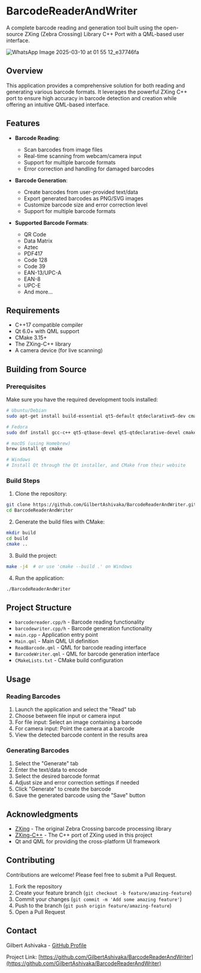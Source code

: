# BarcodeReaderAndWriter

A complete barcode reading and generation tool built using the open-source ZXing (Zebra Crossing) Library C++ Port with a QML-based user interface.

![WhatsApp Image 2025-03-10 at 01 55 12_e37746fa](https://github.com/user-attachments/assets/57322de1-c045-4434-9067-ede2f5da0345)

## Overview

This application provides a comprehensive solution for both reading and generating various barcode formats. It leverages the powerful ZXing C++ port to ensure high accuracy in barcode detection and creation while offering an intuitive QML-based interface.

## Features

- **Barcode Reading**:
  - Scan barcodes from image files
  - Real-time scanning from webcam/camera input
  - Support for multiple barcode formats
  - Error correction and handling for damaged barcodes

- **Barcode Generation**:
  - Create barcodes from user-provided text/data
  - Export generated barcodes as PNG/SVG images
  - Customize barcode size and error correction level
  - Support for multiple barcode formats

- **Supported Barcode Formats**:
  - QR Code
  - Data Matrix
  - Aztec
  - PDF417
  - Code 128
  - Code 39
  - EAN-13/UPC-A
  - EAN-8
  - UPC-E
  - And more...

## Requirements

- C++17 compatible compiler
- Qt 6.0+ with QML support
- CMake 3.15+
- The ZXing-C++ library
- A camera device (for live scanning)

## Building from Source

### Prerequisites

Make sure you have the required development tools installed:

```bash
# Ubuntu/Debian
sudo apt-get install build-essential qt5-default qtdeclarative5-dev cmake

# Fedora
sudo dnf install gcc-c++ qt5-qtbase-devel qt5-qtdeclarative-devel cmake

# macOS (using Homebrew)
brew install qt cmake

# Windows
# Install Qt through the Qt installer, and CMake from their website
```

### Build Steps

1. Clone the repository:
```bash
git clone https://github.com/GilbertAshivaka/BarcodeReaderAndWriter.git
cd BarcodeReaderAndWriter
```

2. Generate the build files with CMake:
```bash
mkdir build
cd build
cmake ..
```

3. Build the project:
```bash
make -j4  # or use 'cmake --build .' on Windows
```

4. Run the application:
```bash
./BarcodeReaderAndWriter
```

## Project Structure

- `barcodereader.cpp/h` - Barcode reading functionality
- `barcodewriter.cpp/h` - Barcode generation functionality
- `main.cpp` - Application entry point
- `Main.qml` - Main QML UI definition
- `ReadBarcode.qml` - QML for barcode reading interface
- `BarcodeWriter.qml` - QML for barcode generation interface
- `CMakeLists.txt` - CMake build configuration

## Usage

### Reading Barcodes

1. Launch the application and select the "Read" tab
2. Choose between file input or camera input
3. For file input: Select an image containing a barcode
4. For camera input: Point the camera at a barcode
5. View the detected barcode content in the results area

### Generating Barcodes

1. Select the "Generate" tab
2. Enter the text/data to encode
3. Select the desired barcode format
4. Adjust size and error correction settings if needed
5. Click "Generate" to create the barcode
6. Save the generated barcode using the "Save" button

## Acknowledgments

- [ZXing](https://github.com/zxing/zxing) - The original Zebra Crossing barcode processing library
- [ZXing-C++](https://github.com/nu-book/zxing-cpp) - The C++ port of ZXing used in this project
- Qt and QML for providing the cross-platform UI framework

## Contributing

Contributions are welcome! Please feel free to submit a Pull Request.

1. Fork the repository
2. Create your feature branch (`git checkout -b feature/amazing-feature`)
3. Commit your changes (`git commit -m 'Add some amazing feature'`)
4. Push to the branch (`git push origin feature/amazing-feature`)
5. Open a Pull Request

## Contact

Gilbert Ashivaka - [GitHub Profile](https://github.com/GilbertAshivaka)

Project Link: [https://github.com/GilbertAshivaka/BarcodeReaderAndWriter](https://github.com/GilbertAshivaka/BarcodeReaderAndWriter)
